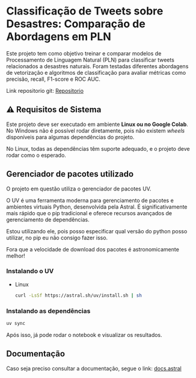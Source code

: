 # Classificação de Tweets sobre Desastres: Comparação de Abordagens em PLN

Este projeto tem como objetivo treinar e comparar modelos de Processamento de Linguagem Natural (PLN) para classificar tweets relacionados a desastres naturais. Foram testadas diferentes abordagens de vetorização e algoritmos de classificação para avaliar métricas como precisão, recall, F1-score e ROC AUC.

Link repositorio git: [Repositorio](https://github.com/MrcSanto/Trabalho-ML-Tweets)

## ⚠️ Requisitos de Sistema

Este projeto deve ser executado em ambiente **Linux ou no Google Colab**.
No Windows não é possível rodar diretamente, pois não existem *wheels* disponíveis para algumas dependências do projeto.

No Linux, todas as dependências têm suporte adequado, e o projeto deve rodar como o esperado.

## Gerenciador de pacotes utilizado
O projeto em questão utiliza o gerenciador de pacotes UV.

O UV é uma ferramenta moderna para gerenciamento de pacotes e ambientes virtuais Python, desenvolvida pela Astral. É significativamente mais rápido que o pip tradicional e oferece recursos avançados de gerenciamento de dependências.

Estou utilizando ele, pois posso especificar qual versão do python posso utilizar, no pip eu não consigo fazer isso.

Fora que a velocidade de download dos pacotes é astronomicamente melhor!

### Instalando o UV

- Linux

  ```bash
  curl -LsSf https://astral.sh/uv/install.sh | sh
  ```

### Instalando as dependências

```bash
uv sync
```

Após isso, já pode rodar o notebook e visualizar os resultados.


## Documentação

Caso seja preciso consultar a documentação, segue o link: [docs.astral](https://docs.astral.sh/uv/)
 